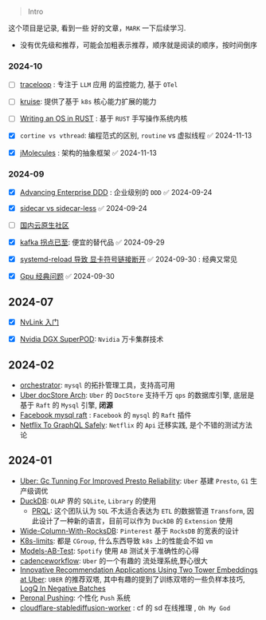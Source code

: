 

> Intro

这个项目是记录,  看到一些 好的文章，`MARK` 一下后续学习.  

- 没有优先级和推荐，可能会加粗表示推荐，顺序就是阅读的顺序，按时间倒序




### 2024-10

- [ ] [traceloop](https://github.com/traceloop/openllmetry) : 专注于 `LLM` 应用 的监控能力, 基于 `OTel`
- [ ] [kruise](https://github.com/openkruise/kruise):  提供了基于 `k8s` 核心能力扩展的能力 
- [ ] [Writing an OS in RUST](https://os.phil-opp.com/zh-CN/) : 基于 `RUST` 手写操作系统内核
- [x] `cortine vs vthread`: 编程范式的区别, `routine` vs 虚拟线程 ✅ 2024-11-13
- [x] [jMolecules](https://github.com/xmolecules/jmolecules) : 架构的抽象框架 ✅ 2024-11-13


### 2024-09

- [x] [Advancing Enterprise DDD](https://scabl.blogspot.com/p/advancing-enterprise-ddd.html) : 企业级别的 `DDD` ✅ 2024-09-24
- [x] [sidecar vs sidecar-less](https://mp.weixin.qq.com/s/tjBYoWyoU8P1AEBoapgP4w) ✅ 2024-09-24
- [ ] [国内云原生社区](https://cloudnative.to/)
- [x] [kafka 拐点已至](https://mp.weixin.qq.com/s/LD4W7Vt1QS5QXHC8Us80zw): 便宜的替代品 ✅ 2024-09-29
- [x] [systemd-reload 导致 显卡符号链接断开](https://github.com/NVIDIA/nvidia-docker/issues/1730) ✅ 2024-09-30 : 经典又常见
- [x] [Gpu 经典问题](https://www.alibabacloud.com/help/zh/ack/ack-managed-and-ack-dedicated/user-guide/common-fault-types-and-solutions) ✅ 2024-09-30


## 2024-07

- [x] [NvLink 入门](https://mp.weixin.qq.com/s?__biz=MzI0OTIzOTMzMA==&mid=2247486607&idx=1&sn=79582c44941f4a5021e9fbd086f5f3df&chksm=e995cec2dee247d49e11845017830eecea4e44375f51b9d1e6633ea6faca3ee6dd38c422dfb3&cur_album_id=3492184534886629384&scene=189#wechat_redirect)
- [x] [Nvidia DGX SuperPOD](https://mp.weixin.qq.com/s/a64Qb6DuAAZnCTBy8g1p2Q): `Nvidia` 万卡集群技术


## 2024-02

- [orchestrator](https://github.com/openark/orchestrator): `mysql` 的拓扑管理工具，支持高可用
- [Uber docStore Arch](https://www.uber.com/en-SG/blog/how-uber-serves-over-40-million-reads-per-second-using-an-integrated-cache/?id=514&uclick_id=33586f46-d81e-488d-973f-024bb12d713f): `Uber` 的 `DocStore` 支持千万 `qps` 的数据库引擎, 底层是基于 `Raft` 的  `Mysql` 引擎, **闭源**
- [Facebook mysql raft](https://engineering.fb.com/2023/05/16/data-infrastructure/mysql-raft-meta/) : `Facebook` 的  `mysql` 的 `Raft` 插件
- [Netflix To GraphQL Safely](https://netflixtechblog.com/migrating-netflix-to-graphql-safely-8e1e4d4f1e72): `Netflix` 的 `Api` 迁移实践, 是个不错的测试方法论

## 2024-01


- [Uber: Gc Tunning For Improved Presto Reliability](https://www.uber.com/en-SG/blog/uber-gc-tuning-for-improved-presto-reliability/?uclick_id=f5db6e20-52a8-4adf-9e7e-03de56f73b67): `Uber` 基建 `Presto`, `G1` 生产级调优
- [DuckDB](https://duckdb.org/docs/guides/index): `OLAP` 界的 `SQLite`, `Library` 的使用
	- [PRQL](https://github.com/PRQL/prql?tab=readme-ov-file): 这个团队认为 `SQL` 不太适合表达为 `ETL` 的数据管道 `Transform`, 因此设计了一种新的语言，目前可以作为 `DuckDB` 的 `Extension` 使用
- [Wide-Column-With-RocksDB](https://medium.com/pinterest-engineering/building-pinterests-new-wide-column-database-using-rocksdb-f5277ee4e3d2): `Pinterest` 基于 `RocksDB` 的宽表的设计
- [K8s-limits](https://mp.weixin.qq.com/s/hqjx-PgHEkUEoOnRbdiXTA): 都是 `CGroup`, 什么东西导致 `k8s` 上的性能会不如 `vm`
- [Models-AB-Test](https://engineering.atspotify.com/2023/09/how-to-accurately-test-significance-with-difference-in-difference-models/): `Spotify` 使用 `AB` 测试关于准确性的心得
- [cadenceworkflow](https://cadenceworkflow.io/docs/use-cases/orchestration/): `Uber` 的一个有趣的 流处理系统,野心很大
- [Innovative Recommendation Applications Using Two Tower Embeddings at Uber](https://www.uber.com/en-HK/blog/innovative-recommendation-applications-using-two-tower-embeddings/?uclick_id=5f2ff7ef-d1a2-4d1b-821e-141457f13d40): `UBER` 的推荐双塔, 其中有趣的提到了训练双塔的一些负样本技巧, [LogQ In Negative Batches](https://research.google/pubs/sampling-bias-corrected-neural-modeling-for-large-corpus-item-recommendations/) 
- [Peronal Pushing](https://www.uber.com/en-HK/blog/how-uber-optimizes-push-notifications-using-ml/?uclick_id=5f2ff7ef-d1a2-4d1b-821e-141457f13d40): 个性化 `Push` 系统 
- [cloudflare-stablediffusion-worker](https://blog.cloudflare.com/workers-ai-update-stable-diffusion-code-llama-workers-ai-in-100-cities/) : cf 的 sd 在线推理 , `Oh My God`